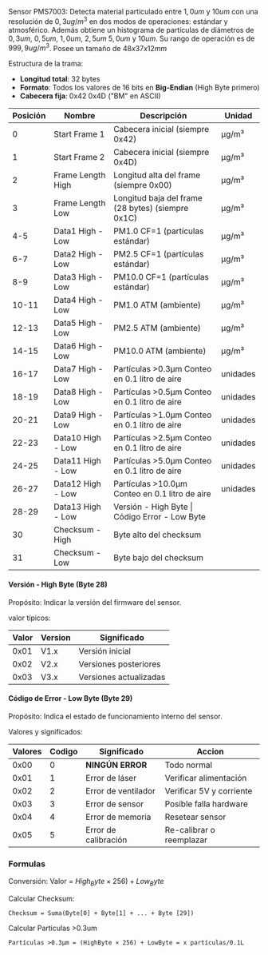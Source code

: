 Sensor PMS7003: Detecta material particulado entre $1,0um$ y $10um$ con una resolución de $0,3ug/m^3$ en dos modos de operaciones: estándar y atmosférico. Además obtiene un histograma de partículas de diámetros de $0,3 um$, $0,5um$, $1,0um$, $2,5um$ $5,0um$ y $10um$. Su rango de operación es de $999,9ug/m^3$. Posee un tamaño de $48x37x12mm$  

Estructura de la trama:
- **Longitud total**: 32 bytes
- **Formato**: Todos los valores de 16 bits en **Big-Endian** (High Byte primero)
- **Cabecera fija**: 0x42 0x4D ("BM" en ASCII)

| Posición | Nombre            | Descripción                                       | Unidad   |
| -------- | ----------------- | ------------------------------------------------- | -------- |
| 0        | Start Frame 1     | Cabecera inicial (siempre 0x42)                   | µg/m³    |
| 1        | Start Frame 2     | Cabecera inicial (siempre 0x4D)                   | µg/m³    |
| 2        | Frame Length High | Longitud alta del frame (siempre 0x00)            | µg/m³    |
| 3        | Frame Length Low  | Longitud baja del frame (28 bytes) (siempre 0x1C) | µg/m³    |
| 4-5      | Data1 High - Low  | PM1.0 CF=1 (partículas estándar)                  | µg/m³    |
| 6-7      | Data2 High - Low  | PM2.5 CF=1  (partículas estándar)                 | µg/m³    |
| 8-9      | Data3 High - Low  | PM10.0 CF=1 (partículas estándar)                 | µg/m³    |
| 10-11    | Data4 High - Low  | PM1.0 ATM  (ambiente)                             | µg/m³    |
| 12-13    | Data5 High - Low  | PM2.5 ATM  (ambiente)                             | µg/m³    |
| 14-15    | Data6 High - Low  | PM10.0 ATM  (ambiente)                            | µg/m³    |
| 16-17    | Data7 High - Low  | Partículas >0.3µm Conteo en 0.1 litro de aire     | unidades |
| 18-19    | Data8 High - Low  | Partículas >0.5µm Conteo en 0.1 litro de aire     | unidades |
| 20-21    | Data9 High - Low  | Partículas >1.0µm Conteo en 0.1 litro de aire     | unidades |
| 22-23    | Data10 High - Low | Partículas >2.5µm Conteo en 0.1 litro de aire     | unidades |
| 24-25    | Data11 High - Low | Partículas >5.0µm Conteo en 0.1 litro de aire     | unidades |
| 26-27    | Data12 High - Low | Partículas >10.0µm Conteo en 0.1 litro de aire    | unidades |
| 28-29    | Data13 High - Low | Versión - High Byte \| Código Error - Low Byte    |          |
| 30       | Checksum - High   | Byte alto del checksum                            |          |
| 31       | Checksum - Low    |   Byte bajo del checksum                          |          |

#### Versión - High Byte (Byte 28)

Propósito:
	Indicar la versión del firmware del sensor.
	
valor típicos: 

| Valor | Version | Significado            |
| ----- | ------- | ---------------------- |
| 0x01  | V1.x    | Versión inicial        |
| 0x02  | V2.x    | Versiones posteriores  |
| 0x03  | V3.x    | Versiones actualizadas |

#### Código de Error - Low Byte (Byte 29)

Propósito:
	Indica el estado de funcionamiento interno del sensor.

Valores y significados:

| Valores | Codigo | Significado          | Accion                     |
| ------- | ------ | -------------------- | -------------------------- |
| 0x00    | 0      | **NINGÚN ERROR**     | Todo normal                |
| 0x01    | 1      | Error de láser       | Verificar alimentación     |
| 0x02    | 2      | Error de ventilador  | Verificar 5V y corriente   |
| 0x03    | 3      | Error de sensor      | Posible falla hardware     |
| 0x04    | 4      | Error de memoria     | Resetear sensor            |
| 0x05    | 5      | Error de calibración |   Re-calibrar o reemplazar |

### Formulas

Conversión: 
	Valor = $High_Byte × 256) + Low_Byte$

Calcular Checksum:

	Checksum = Suma(Byte[0] + Byte[1] + ... + Byte [29])

Calcular Particulas >0.3um

	Partículas >0.3μm = (HighByte × 256) + LowByte = x partículas/0.1L

